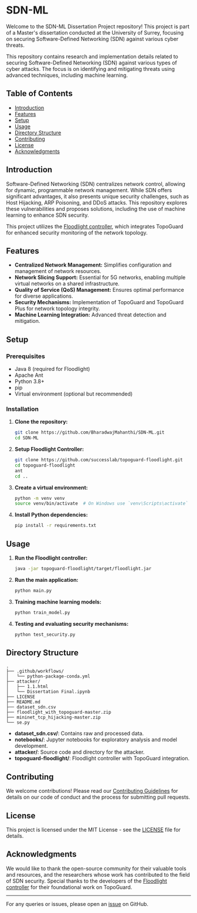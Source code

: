 # SDN-ML

Welcome to the SDN-ML Dissertation Project repository! This project is part of a Master's dissertation conducted at the University of Surrey, focusing on securing Software-Defined Networking (SDN) against various cyber threats.

This repository contains research and implementation details related to securing Software-Defined Networking (SDN) against various types of cyber attacks. The focus is on identifying and mitigating threats using advanced techniques, including machine learning.

## Table of Contents

- [Introduction](#introduction)
- [Features](#features)
- [Setup](#setup)
- [Usage](#usage)
- [Directory Structure](#directory-structure)
- [Contributing](#contributing)
- [License](#license)
- [Acknowledgments](#acknowledgments)

## Introduction

Software-Defined Networking (SDN) centralizes network control, allowing for dynamic, programmable network management. While SDN offers significant advantages, it also presents unique security challenges, such as Host Hijacking, ARP Poisoning, and DDoS attacks. This repository explores these vulnerabilities and proposes solutions, including the use of machine learning to enhance SDN security.

This project utilizes the [Floodlight controller](https://github.com/successlab/topoguard-floodlight?tab=readme-ov-file), which integrates TopoGuard for enhanced security monitoring of the network topology.

## Features

- **Centralized Network Management:** Simplifies configuration and management of network resources.
- **Network Slicing Support:** Essential for 5G networks, enabling multiple virtual networks on a shared infrastructure.
- **Quality of Service (QoS) Management:** Ensures optimal performance for diverse applications.
- **Security Mechanisms:** Implementation of TopoGuard and TopoGuard Plus for network topology integrity.
- **Machine Learning Integration:** Advanced threat detection and mitigation.

## Setup

### Prerequisites

- Java 8 (required for Floodlight)
- Apache Ant
- Python 3.8+
- pip
- Virtual environment (optional but recommended)

### Installation

1. **Clone the repository:**

   ```sh
   git clone https://github.com/BharadwajMahanthi/SDN-ML.git
   cd SDN-ML
   ```

2. **Setup Floodlight Controller:**

   ```sh
   git clone https://github.com/successlab/topoguard-floodlight.git
   cd topoguard-floodlight
   ant
   cd ..
   ```

3. **Create a virtual environment:**

   ```sh
   python -m venv venv
   source venv/bin/activate  # On Windows use `venv\Scripts\activate`
   ```

4. **Install Python dependencies:**

   ```sh
   pip install -r requirements.txt
   ```

## Usage

1. **Run the Floodlight controller:**

   ```sh
   java -jar topoguard-floodlight/target/floodlight.jar
   ```

2. **Run the main application:**

   ```sh
   python main.py
   ```

3. **Training machine learning models:**

   ```sh
   python train_model.py
   ```

4. **Testing and evaluating security mechanisms:**

   ```sh
   python test_security.py
   ```

## Directory Structure

```
.
├── .github/workflows/
│   └── python-package-conda.yml
├── attacker/
│   ├── 1.1.html
│   └── Dissertation Final.ipynb
├── LICENSE
├── README.md
├── dataset_sdn.csv
├── floodlight_with_topoguard-master.zip
├── mininet_tcp_hijacking-master.zip
└── se.py

```

- **dataset_sdn.csv/**: Contains raw and processed data.
- **notebooks/**: Jupyter notebooks for exploratory analysis and model development.
- **attacker/**: Source code and directory for the attacker.
- **topoguard-floodlight/**: Floodlight controller with TopoGuard integration.

## Contributing

We welcome contributions! Please read our [Contributing Guidelines](CONTRIBUTING.md) for details on our code of conduct and the process for submitting pull requests.

## License

This project is licensed under the MIT License - see the [LICENSE](LICENSE) file for details.

## Acknowledgments

We would like to thank the open-source community for their valuable tools and resources, and the researchers whose work has contributed to the field of SDN security. Special thanks to the developers of the [Floodlight controller](https://github.com/successlab/topoguard-floodlight?tab=readme-ov-file) for their foundational work on TopoGuard.

---

For any queries or issues, please open an [issue](https://github.com/BharadwajMahanthi/SDN-ML/issues) on GitHub.

